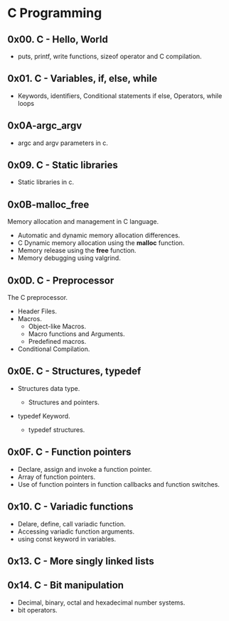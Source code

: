 # C Programming

## 0x00. C - Hello, World
 - puts, printf, write functions, sizeof operator and C compilation.

## 0x01. C - Variables, if, else, while
 - Keywords, identifiers, Conditional statements if else, Operators, while loops


## 0x0A-argc_argv
- argc and argv parameters in c.

## 0x09. C - Static libraries
- Static libraries in c.

## 0x0B-malloc_free
Memory allocation and management in C language.
- Automatic and dynamic memory allocation differences.
- C Dynamic memory allocation using the **malloc** function.
- Memory release using the **free** function.
- Memory debugging using valgrind. 

## 0x0D. C - Preprocessor
The C preprocessor.
- Header Files.
- Macros.
	- Object-like Macros.
	- Macro functions and Arguments.
	- Predefined macros.
- Conditional Compilation.

## 0x0E. C - Structures, typedef
- Structures data type.
	- Structures and pointers.
	
- typedef Keyword.
	- typedef structures.

## 0x0F. C - Function pointers
- Declare, assign and invoke a function pointer.
- Array of function pointers.
- Use of function pointers in function callbacks and function switches.

## 0x10. C - Variadic functions
- Delare, define, call variadic function.
- Accessing variadic function arguments.
- using const keyword in variables.

## 0x13. C - More singly linked lists
## 0x14. C - Bit manipulation
 - Decimal, binary, octal and hexadecimal number systems.
 - bit operators.

